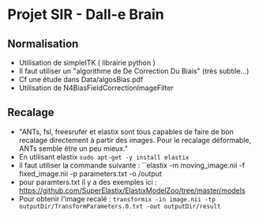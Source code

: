 # Projet SIR - Dall-e Brain

## Normalisation 
- Utilisation de simpleITK ( librairie python )
- Il faut utiliser un "algorithme de De Correction Du Biais" (très subtile...)
- Cf une étude dans Data/algosBias.pdf
- Utilisation de N4BiasFieldCorrectionImageFilter

## Recalage
- "ANTs, fsl, freesrufer et elastix sont tous capables de faire de bon recalage directement à partir des images. Pour le recalage déformable, ANTs semble être un peu mieux." 
- En utilisant elastix `sudo apt-get -y install elastix` 
- il faut utiliser la commande suivante : ``elastix -m moving_image.nii -f fixed_image.nii -p parameters.txt -o /output
- pour paramters.txt il y a des exemples ici : https://github.com/SuperElastix/ElastixModelZoo/tree/master/models
- Pour obtenir l'image recalé : `transformix -in image.nii -tp outputDir/TransformParameters.0.txt -out outputDir/result`